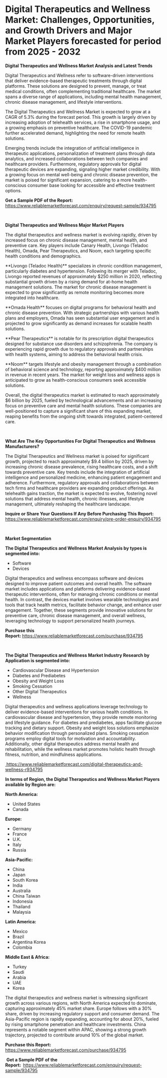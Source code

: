 <p><h1>Digital Therapeutics and Wellness Market: Challenges, Opportunities, and Growth Drivers and Major Market Players forecasted for period from 2025 - 2032</h1></p><p><strong>Digital Therapeutics and Wellness Market Analysis and Latest Trends</strong></p>
<p><p>Digital Therapeutics and Wellness refer to software-driven interventions that deliver evidence-based therapeutic treatments through digital platforms. These solutions are designed to prevent, manage, or treat medical conditions, often complementing traditional healthcare. The market spans a diverse range of applications, including mental health management, chronic disease management, and lifestyle interventions.</p><p>The Digital Therapeutics and Wellness Market is expected to grow at a CAGR of 5.3% during the forecast period. This growth is largely driven by increasing adoption of telehealth services, a rise in smartphone usage, and a growing emphasis on preventive healthcare. The COVID-19 pandemic further accelerated demand, highlighting the need for remote health solutions. </p><p>Emerging trends include the integration of artificial intelligence in therapeutic applications, personalization of treatment plans through data analytics, and increased collaborations between tech companies and healthcare providers. Furthermore, regulatory approvals for digital therapeutic devices are expanding, signaling higher market credibility. With a growing focus on mental well-being and chronic disease prevention, the market is poised for significant expansion, catering to a more health-conscious consumer base looking for accessible and effective treatment options.</p></p>
<p><strong>Get a Sample PDF of the Report:&nbsp;</strong> <a href="https://www.reliablemarketforecast.com/enquiry/request-sample/934795?utm_campaign=2938&utm_medium=2&utm_source=Github&utm_content=ia&utm_term=18042025&utm_id=digital-therapeutics-and-wellness">https://www.reliablemarketforecast.com/enquiry/request-sample/934795</a></p>
<p>&nbsp;</p>
<p><strong>Digital Therapeutics and Wellness Major Market Players</strong></p>
<p><p>The digital therapeutics and wellness market is evolving rapidly, driven by increased focus on chronic disease management, mental health, and preventive care. Key players include Canary Health, Livongo (Teladoc Health), Omada, Pear Therapeutics, and Noom, each targeting specific health conditions and demographics.</p><p>**Livongo (Teladoc Health)** specializes in chronic condition management, particularly diabetes and hypertension. Following its merger with Teladoc, Livongo reported revenues of approximately $250 million in 2020, reflecting substantial growth driven by a rising demand for at-home health management solutions. The market for chronic disease management is expected to grow significantly as remote monitoring becomes more integrated into healthcare.</p><p>**Omada Health** focuses on digital programs for behavioral health and chronic disease prevention. With strategic partnerships with various health plans and employers, Omada has seen substantial user engagement and is projected to grow significantly as demand increases for scalable health solutions.</p><p>**Pear Therapeutics** is notable for its prescription digital therapeutics designed for substance use disorders and schizophrenia. The company is experiencing rapid growth due to regulatory approvals and partnerships with health systems, aiming to address the behavioral health crisis.</p><p>**Noom** targets lifestyle and obesity management through a combination of behavioral science and technology, reporting approximately $400 million in revenue in recent years. The market for weight loss and wellness apps is anticipated to grow as health-conscious consumers seek accessible solutions.</p><p>Overall, the digital therapeutics market is estimated to reach approximately $6 billion by 2025, fueled by technological advancements and an increasing focus on preventive care and mental health solutions. These companies are well-positioned to capture a significant share of this expanding market, reaping benefits from the ongoing shift towards integrated, patient-centered care.</p></p>
<p>&nbsp;</p>
<p><strong>What Are The Key Opportunities For Digital Therapeutics and Wellness Manufacturers?</strong></p>
<p><p>The Digital Therapeutics and Wellness market is poised for significant growth, projected to reach approximately $9.4 billion by 2025, driven by increasing chronic disease prevalence, rising healthcare costs, and a shift towards preventive care. Key trends include the integration of artificial intelligence and personalized medicine, enhancing patient engagement and adherence. Furthermore, regulatory approvals and collaborations between tech firms and healthcare providers are expanding product offerings. As telehealth gains traction, the market is expected to evolve, fostering novel solutions that address mental health, chronic illnesses, and lifestyle management, ultimately reshaping the healthcare landscape.</p></p>
<p><strong>Inquire or Share Your Questions If Any Before Purchasing This Report:</strong> <a href="https://www.reliablemarketforecast.com/enquiry/pre-order-enquiry/934795?utm_campaign=2938&utm_medium=2&utm_source=Github&utm_content=ia&utm_term=18042025&utm_id=digital-therapeutics-and-wellness">https://www.reliablemarketforecast.com/enquiry/pre-order-enquiry/934795</a></p>
<p>&nbsp;</p>
<p><strong>Market Segmentation</strong></p>
<p><strong>The Digital Therapeutics and Wellness Market Analysis by types is segmented into:</strong></p>
<p><ul><li>Software</li><li>Devices</li></ul></p>
<p><p>Digital therapeutics and wellness encompass software and devices designed to improve patient outcomes and overall health. The software market includes applications and platforms delivering evidence-based therapeutic interventions, often for managing chronic conditions or mental health. In contrast, the devices market involves wearable technologies and tools that track health metrics, facilitate behavior change, and enhance user engagement. Together, these segments provide innovative solutions for preventive care, chronic disease management, and overall wellness, leveraging technology to support personalized health journeys.</p></p>
<p><strong>Purchase this Report:&nbsp;</strong><a href="https://www.reliablemarketforecast.com/purchase/934795?utm_campaign=2938&utm_medium=2&utm_source=Github&utm_content=ia&utm_term=18042025&utm_id=digital-therapeutics-and-wellness">https://www.reliablemarketforecast.com/purchase/934795</a></p>
<p>&nbsp;</p>
<p><strong>The Digital Therapeutics and Wellness Market Industry Research by Application is segmented into:</strong></p>
<p><ul><li>Cardiovascular Disease and Hypertension</li><li>Diabetes and Prediabetes</li><li>Obesity and Weight Loss</li><li>Smoking Cessation</li><li>Other Digital Therapeutics</li><li>Wellness</li></ul></p>
<p><p>Digital therapeutics and wellness applications leverage technology to deliver evidence-based interventions for various health conditions. In cardiovascular disease and hypertension, they provide remote monitoring and lifestyle guidance. For diabetes and prediabetes, apps facilitate glucose tracking and dietary support. Obesity and weight loss solutions emphasize behavior modification through personalized plans. Smoking cessation programs employ digital tools for motivation and accountability. Additionally, other digital therapeutics address mental health and rehabilitation, while the wellness market promotes holistic health through fitness, nutrition, and mindfulness applications.</p></p>
<p><a href="https://www.reliablemarketforecast.com/digital-therapeutics-and-wellness-r934795?utm_campaign=2938&utm_medium=2&utm_source=Github&utm_content=ia&utm_term=18042025&utm_id=digital-therapeutics-and-wellness">&nbsp;https://www.reliablemarketforecast.com/digital-therapeutics-and-wellness-r934795</a></p>
<p><strong>In terms of Region, the Digital Therapeutics and Wellness Market Players available by Region are:</strong></p>
<p>
    <p> <strong> North America: </strong>
        <ul>
            <li>United States</li>
            <li>Canada</li>
        </ul>
        </p> 
    <p> <strong> Europe: </strong>
        <ul>
            <li>Germany</li>
            <li>France</li>
            <li>U.K.</li>
            <li>Italy</li>
            <li>Russia</li>
        </ul>
        </p> 
    <p> <strong> Asia-Pacific: </strong>
        <ul>
            <li>China</li>
            <li>Japan</li>
            <li>South Korea</li>
            <li>India</li>
            <li>Australia</li>
            <li>China Taiwan</li>
            <li>Indonesia</li>
            <li>Thailand</li>
            <li>Malaysia</li>
        </ul>
        </p> 
    <p> <strong> Latin America: </strong>
        <ul>
            <li>Mexico</li>
            <li>Brazil</li>
            <li>Argentina Korea</li>
            <li>Colombia</li>
        </ul>
        </p> 
    <p> <strong> Middle East & Africa: </strong>
        <ul>
            <li>Turkey</li>
            <li>Saudi</li>
            <li>Arabia</li>
            <li>UAE</li>
            <li>Korea</li>
        </ul>
    </p>
    </p>
<p><p>The digital therapeutics and wellness market is witnessing significant growth across various regions, with North America expected to dominate, capturing approximately 45% market share. Europe follows with a 30% share, driven by increasing regulatory support and consumer demand. The Asia-Pacific region is rapidly expanding, accounting for about 20%, fueled by rising smartphone penetration and healthcare investments. China represents a notable segment within APAC, showing a strong growth trajectory, projected to contribute around 10% of the global market.</p></p>
<p><strong>Purchase this Report: </strong><a href="https://www.reliablemarketforecast.com/purchase/934795?utm_campaign=2938&utm_medium=2&utm_source=Github&utm_content=ia&utm_term=18042025&utm_id=digital-therapeutics-and-wellness">https://www.reliablemarketforecast.com/purchase/934795</a></p>
<p>&nbsp;<strong>Get a Sample PDF of the Report:&nbsp;&nbsp;</strong><a href="https://www.reliablemarketforecast.com/enquiry/request-sample/934795?utm_campaign=2938&utm_medium=2&utm_source=Github&utm_content=ia&utm_term=18042025&utm_id=digital-therapeutics-and-wellness">https://www.reliablemarketforecast.com/enquiry/request-sample/934795</a></p>
<p><strong></strong></p>
<p><p></p><p></p><p></p></p>